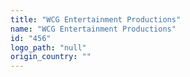 ```yaml
---
title: "WCG Entertainment Productions"
name: "WCG Entertainment Productions"
id: "456"
logo_path: "null"
origin_country: ""
---
```

